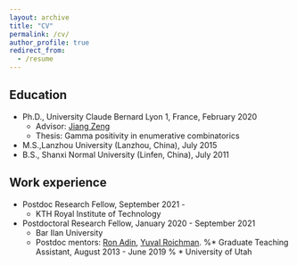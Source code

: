 ```yaml
---
layout: archive
title: "CV"
permalink: /cv/
author_profile: true
redirect_from:
  - /resume
---
```


## Education
* Ph.D., University Claude Bernard Lyon 1, France, February 2020
  * Advisor: [Jiang Zeng](https://scholar.google.com/citations?user=Daw_VGIAAAAJ)
  * Thesis:  Gamma positivity in enumerative combinatorics
* M.S.,Lanzhou University (Lanzhou, China), July 2015 
* B.S., Shanxi Normal University (Linfen, China), July 2011

## Work experience
* Postdoc Research Fellow, September 2021 - 
  * KTH Royal Institute of Technology
* Postdoctoral Research Fellow, January 2020 - September 2021
  * Bar Ilan University
  * Postdoc mentors: [Ron Adin](https://u.cs.biu.ac.il/~radin/), [Yuval Roichman](https://u.math.biu.ac.il/~yuval/).
%* Graduate Teaching Assistant, August 2013 - June 2019
 % * University of Utah
  
<!-- ## Skills
* Language
  * Chinese
  * English
  * Swedish
* Fortran, C++, Matlab, R, Python -->
